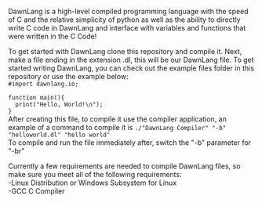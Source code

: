 DawnLang is a high-level compiled programming language with the speed of C and the relative simplicity of python as well as the ability to directly write C code in DawnLang and interface with variables and functions that were written in the C Code!  
  
To get started with DawnLang clone this repository and compile it. Next, make a file ending in the extension .dl, this will be our DawnLang file. To get started writing DawnLang, you can check out the example files folder in this repository or use the example below:  
`#import dawnlang.io;       `  
`                           `  
`function main(){           `  
`  print("Hello, World!\n");`  
`}                          `  
After creating this file, to compile it use the compiler application, an example of a command to compile it is `./"DawnLang Compiler" "-b" "helloworld.dl" "hello world"`  
To compile and run the file immediately after, switch the "-b" parameter for "-br"  

Currently a few requirements are needed to compile DawnLang files, so make sure you meet all of the following requirements:  
  -Linux Distribution or Windows Subsystem for Linux  
  -GCC C Compiler  
